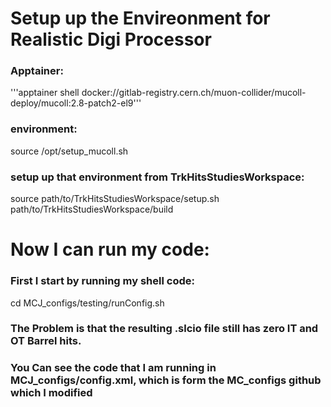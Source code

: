 # Setup up the Envireonment for Realistic Digi Processor
### Apptainer: 
'''apptainer shell docker://gitlab-registry.cern.ch/muon-collider/mucoll-deploy/mucoll:2.8-patch2-el9'''
### environment:
source /opt/setup_mucoll.sh
### setup up that environment from TrkHitsStudiesWorkspace:
source path/to/TrkHitsStudiesWorkspace/setup.sh path/to/TrkHitsStudiesWorkspace/build

# Now I can run my code: 
### First I start by running my shell code:
cd MCJ_configs/testing/runConfig.sh

### The Problem is that the resulting .slcio file still has zero IT and OT Barrel hits. 
### You Can see the code that I am running in MCJ_configs/config.xml, which is form the MC_configs github which I modified
